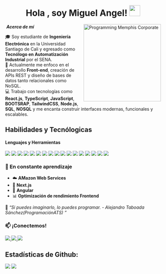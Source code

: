 <h1 align="center"><b>Hola , soy Miguel Angel!  </b><img src="https://media.giphy.com/media/hvRJCLFzcasrR4ia7z/giphy.gif" width="35"></h1>


<!--  -->
<img align="right" width="250px" alt="Programming Memphis Corporate" src="https://cdni.iconscout.com/illustration/premium/thumb/employee-attending-an-online-meeting-illustration-download-in-svg-png-gif-file-formats--digital-video-conference-business-call-corporate-pack-illustrations-10974740.png" />


&nbsp;***Acerca de mí***

🎓 Soy estudiante de **Ingeniería Electrónica** en la Universidad Santiago de Cali y egresado como **Tecnólogo en Automatización Industrial** por el SENA.  
💼 Actualmente me enfoco en el desarrollo **Front-end**, creación de APIs REST y diseño de bases de datos tanto relacionales como NoSQL.  
💻 Trabajo con tecnologías como **React.js**, **TypeScript**, **JavaScript**, **BOOTSRAP**, **TailwindCSS**, **Node.js**, **SQL**, **NOSQL** y me encanta construir interfaces modernas, funcionales y escalables.  


## Habilidades y Tecnólogicas

<h4> Lenguajes y Herramientas </h4>
<span> 

  <img src="https://img.shields.io/badge/HTML5-E34F26?style=for-the-badge&logo=html5&logoColor=white">
  <img src="https://img.shields.io/badge/CSS3-1572B6?style=for-the-badge&logo=css3&logoColor=white">
  <img src="https://img.shields.io/badge/JavaScript-F7DF1E?style=for-the-badge&logo=javascript&logoColor=black">
  <img src= "https://img.shields.io/badge/typescript-%23007ACC.svg?style=for-the-badge&logo=typescript&logoColor=white">
  <img src="https://img.shields.io/badge/react-%2320232a.svg?style=for-the-badge&logo=react&logoColor=%2361DAFB">
  <img src="https://img.shields.io/badge/python-3670A0?style=for-the-badge&logo=python&logoColor=ffdd54">
  <img src="https://img.shields.io/badge/node.js-6DA55F?style=for-the-badge&logo=node.js&logoColor=white">
  <img src="https://img.shields.io/badge/MySQL-00000F?style=for-the-badge&logo=mysql&logoColor=white">
  <img src="https://img.shields.io/badge/postgres-%23316192.svg?style=for-the-badge&logo=postgresql&logoColor=white">
  <img src="https://img.shields.io/badge/sqlite-%2307405e.svg?style=for-the-badge&logo=sqlite&logoColor=white">
  <img src="https://img.shields.io/badge/MongoDB-%234ea94b.svg?style=for-the-badge&logo=mongodb&logoColor=white">
  <img src="https://img.shields.io/badge/firebase-a08021?style=for-the-badge&logo=firebase&logoColor=ffcd34">
  <img src="https://img.shields.io/badge/tailwindcss-%2338B2AC.svg?style=for-the-badge&logo=tailwind-css&logoColor=white">
  <img src="https://img.shields.io/badge/bootstrap-%238511FA.svg?style=for-the-badge&logo=bootstrap&logoColor=white">
  <img src="https://img.shields.io/badge/firebase-a08021?style=for-the-badge&logo=firebase&logoColor=ffcd34">
  <img src="https://img.shields.io/badge/Git-F05032?style=for-the-badge&logo=git&logoColor=white">
  <img src="https://img.shields.io/badge/github-%23121011.svg?style=for-the-badge&logo=github&logoColor=white">
  
</span>

### 🧠 En constante aprendizaje


- ☁️ **AMazon Web Services**
- 🚀 **Next.js**
- 🧩 **Angular**
- 📊 **Optimización de rendimiento Frontend**


🧠 _“Si puedes imaginarlo, lo puedes programar. - Alejandro Taboada Sánchez(ProgramaciónATS) ”_

### 📫 ¡Conectemos!

<p>
  <a href="mailto:miguel.delta21@gmail.com">
    <img src="https://img.shields.io/badge/Email-miguel.delta21@gmail.com-D14836?style=for-the-badge&logo=gmail&logoColor=white" />
  </a>
  <a href="https://github.com/DevilsWillCry" target="_blank">
    <img src="https://img.shields.io/badge/GitHub-DevilsWillCry-181717?style=for-the-badge&logo=github" />
  </a>
  <a href="https://www.linkedin.com/in/miguel-angel-meñaca-coral" target="_blank">
    <img src="https://img.shields.io/badge/LinkedIn-Miguel%20A.%20Meñaca%20Coral-0077B5?style=for-the-badge&logo=linkedin" />
  </a>

<h2>Estadísticas de Github: </h2> 

[![](https://github-readme-stats.vercel.app/api?username=DevilsWillCry&show_icons=true&theme=tokyonight&hide_border=true&locale=en)](https://github.com/valentinawerle)
[![](https://github-readme-streak-stats.herokuapp.com/?user=DevilsWillCry&theme=material-palenight)](https://github.com/valentinawerle)
</div>
